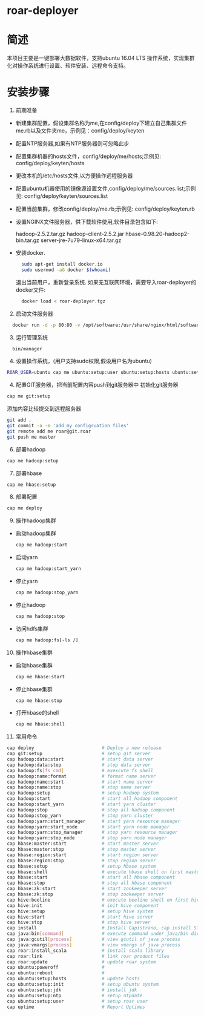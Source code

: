 # roar-deployer


简述
=========
本项目主要是一键部署大数据软件，支持ubuntu 16.04 LTS 操作系统，实现集群化对操作系统进行设置、软件安装、远程命令支持。


安装步骤
=========
1. 前期准备

  * 新建集群配置，假设集群名称为me,在config/deploy下建立自己集群文件me.rb以及文件夹me，示例见：config/deploy/keyten
  * 配置NTP服务器,如果有NTP服务器则可忽略此步
  * 配置集群机器的hosts文件，config/deploy/me/hosts;示例见: config/deploy/keyten/hosts
  * 更改本机的/etc/hosts文件,以方便操作远程服务器
  * 配置ubuntu机器使用的镜像源设置文件,config/deploy/me/sources.list;示例见: config/deploy/keyten/sources.list
  * 配置当前集群，修改config/deploy/me.rb;示例见: config/deploy/keyten.rb 
  * 设置NGINX文件服务器，供下载软件使用,软件目录包含如下:

    hadoop-2.5.2.tar.gz hadoop-client-2.5.2.jar hbase-0.98.20-hadoop2-bin.tar.gz server-jre-7u79-linux-x64.tar.gz
  * 安装docker.

    ```sh
      sudo apt-get install docker.io
      sudo usermod -aG docker $(whoami)
    ```

    退出当前用户，重新登录系统.
    如果无互联网环境，需要导入roar-deployer的docker文件:

      ```sh
        docker load < roar-deployer.tgz
      ```


2. 启动文件服务器

  ```sh
    docker run -d -p 80:80 -v /opt/software:/usr/share/nginx/html/software --name file.roar jcai/roar-deployer:file
  ```

3. 运行管理系统
  
  ```sh
    bin/manager
  ```
  

4. 设置操作系统，(用户支持sudo权限,假设用户名为ubuntu)
  ```sh
  ROAR_USER=ubuntu cap me ubuntu:setup:user ubuntu:setup:hosts ubuntu:setup:init ubuntu:setup:ntp ubuntu:setup:jdk
  ```

4. 配置GIT服务器，把当前配置内容push到git服务器中
   初始化git服务器
  ```sh
  cap me git:setup
  ```
  添加内容比较提交到远程服务器
  ```sh
  git add .
  git commit -a -m 'add my configruation files'
  git remote add me roar@git.roar
  git push me master
  ```

6. 部署hadoop
  ```sh
  cap me hadoop:setup
  ```
  
7. 部署hbase
  ```sh
  cap me hbase:setup
  ```
8. 部署配置
  ```sh
  cap me deploy
  ```
  
9. 操作hadoop集群
 
 * 启动hadoop集群
   
   ```sh
   cap me hadoop:start
   ```
 * 启动yarn
   
   ```sh
   cap me hadoop:start_yarn
   ```
 * 停止yarn
   
   ```sh
   cap me hadoop:stop_yarn
   ```
 * 停止hadoop
   
   ```sh
   cap me hadoop:stop
   ```
 * 访问hdfs集群
   
   ```sh
   cap me hadoop:fs[-ls /]
   ```
10. 操作hbase集群
  
 * 启动hbase集群
  
   ```sh
   cap me hbase:start
   ```
 * 停止hbase集群
  
   ```sh
   cap me hbase:stop
   ```
 * 打开hbase的shell
   
   ```sh
   cap me hbase:shell
   ```
11. 常用命令
  
  ```sh
  cap deploy                         # Deploy a new release
  cap git:setup                      # setup git server
  cap hadoop:data:start              # start data server
  cap hadoop:data:stop               # stop data server
  cap hadoop:fs[fs_cmd]              # exexcute fs shell
  cap hadoop:name:format             # format name server
  cap hadoop:name:start              # start name server
  cap hadoop:name:stop               # stop name server
  cap hadoop:setup                   # setup hadoop system
  cap hadoop:start                   # start all hadoop component
  cap hadoop:start_yarn              # start yarn cluster
  cap hadoop:stop                    # stop all hadoop component
  cap hadoop:stop_yarn               # stop yarn cluster
  cap hadoop:yarn:start_manager      # start yarn resource manager
  cap hadoop:yarn:start_node         # start yarn node manager
  cap hadoop:yarn:stop_manager       # stop yarn resource manager
  cap hadoop:yarn:stop_node          # stop yarn node manager
  cap hbase:master:start             # start master server
  cap hbase:master:stop              # stop master server
  cap hbase:region:start             # start region server
  cap hbase:region:stop              # stop region server
  cap hbase:setup                    # setup hbase system
  cap hbase:shell                    # execute hbase shell on first master server
  cap hbase:start                    # start all hbase component
  cap hbase:stop                     # stop all hbase component
  cap hbase:zk:start                 # start zookeeper server
  cap hbase:zk:stop                  # stop zookeeper server
  cap hive:beeline                   # execute beeline shell on first hive
  cap hive:init                      # init hive component
  cap hive:setup                     # setup hive system
  cap hive:start                     # start hive server
  cap hive:stop                      # stop hive server
  cap install                        # Install Capistrano, cap install STAGES=staging,production
  cap java:bin[command]              # execute command under java/bin directory
  cap java:gcutil[process]           # view gcutil of java process
  cap java:vmargs[process]           # view vmargs of java process
  cap roar:install_scala             # install scala library
  cap roar:link                      # link roar product files
  cap roar:update                    # update roar system
  cap ubuntu:poweroff                #
  cap ubuntu:reboot                  #
  cap ubuntu:setup:hosts             # update hosts
  cap ubuntu:setup:init              # setup ubuntu system
  cap ubuntu:setup:jdk               # install jdk
  cap ubuntu:setup:ntp               # setup ntpdate
  cap ubuntu:setup:user              # setup roar user
  cap uptime                         # Report Uptimes
  ```


